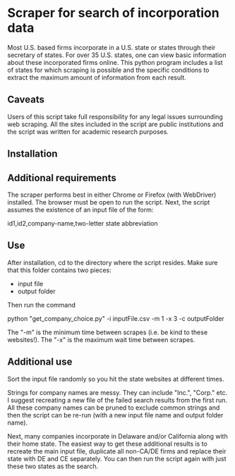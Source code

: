 Scraper for search of incorporation data
====================

Most U.S. based firms incorporate in a U.S. state or states through their secretary of states.  For over 35 U.S. states, one can view basic information about these incorporated firms online.  This python program includes a list of states for which scraping is possible and the specific conditions to extract the maximum amount of information from each result.


Caveats
-------------------

Users of this script take full responsibility for any legal issues surrounding web scraping.  All the sites included in the script are public institutions and the script was written for academic research purposes.

Installation
-------------------

Additional requirements
-------------------

The scraper performs best in either Chrome or Firefox (with WebDriver) installed.  The browser must be open to run the script.  Next, the script assumes the existence of an input file of the form:

id1,id2,company-name,two-letter state abbreviation

Use
-------------------

After installation, cd to the directory where the script resides.  Make sure that this folder contains two pieces:

- input file
- output folder

Then run the command

python "get_company_choice.py" -i inputFile.csv -m 1 -x 3 -c outputFolder

The "-m" is the minimum time between scrapes (i.e. be kind to these websites!).  The "-x" is the maximum wait time between scrapes.

Additional use
------------------

Sort the input file randomly so you hit the state websites at different times.

Strings for company names are messy.  They can include "Inc.", "Corp." etc.  I suggest recreating a new file of the failed search results from the first run.  All these company names can be pruned to exclude common strings and then the script can be re-run (with a new input file name and output folder name). 

Next, many companies incorporate in Delaware and/or California along with their home state.  The easiest way to get these additional results is to recreate the main input file, duplicate all non-CA/DE firms and replace their state with DE and CE separately.  You can then run the script again with just these two states as the search.
